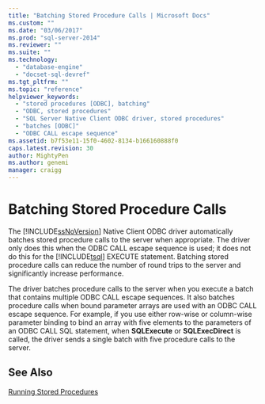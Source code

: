 ```yaml
---
title: "Batching Stored Procedure Calls | Microsoft Docs"
ms.custom: ""
ms.date: "03/06/2017"
ms.prod: "sql-server-2014"
ms.reviewer: ""
ms.suite: ""
ms.technology: 
  - "database-engine"
  - "docset-sql-devref"
ms.tgt_pltfrm: ""
ms.topic: "reference"
helpviewer_keywords: 
  - "stored procedures [ODBC], batching"
  - "ODBC, stored procedures"
  - "SQL Server Native Client ODBC driver, stored procedures"
  - "batches [ODBC]"
  - "ODBC CALL escape sequence"
ms.assetid: b7f53e11-15f0-4602-8134-b166160888f0
caps.latest.revision: 30
author: MightyPen
ms.author: genemi
manager: craigg
---
```

# Batching Stored Procedure Calls
  The [!INCLUDE[ssNoVersion](../../includes/ssnoversion-md.md)] Native Client ODBC driver automatically batches stored procedure calls to the server when appropriate. The driver only does this when the ODBC CALL escape sequence is used; it does not do this for the [!INCLUDE[tsql](../../includes/tsql-md.md)] EXECUTE statement. Batching stored procedure calls can reduce the number of round trips to the server and significantly increase performance.  
  
 The driver batches procedure calls to the server when you execute a batch that contains multiple ODBC CALL escape sequences. It also batches procedure calls when bound parameter arrays are used with an ODBC CALL escape sequence. For example, if you use either row-wise or column-wise parameter binding to bind an array with five elements to the parameters of an ODBC CALL SQL statement, when **SQLExecute** or **SQLExecDirect** is called, the driver sends a single batch with five procedure calls to the server.  
  
## See Also  
 [Running Stored Procedures](running-stored-procedures.md)  
  
  
